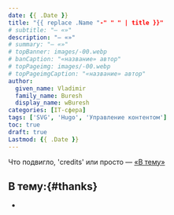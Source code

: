 ```yaml
---
date: {{ .Date }}
title: "{{ replace .Name "-" " " | title }}"
# subtitle: "— «»"
description: "— «»"
# summary: "— «»"
# topBanner: images/-00.webp
# banCaption: "«название» автор"
# topPageimg: images/-00.webp
# topPageimgCaption: "«название» автор"
author:
  given_name: Vladimir
  family_name: Buresh
  display_name: wBuresh
categories: [IT-сфера]
tags: ['SVG', 'Hugo', 'Управление контентом']
toc: true
draft: true
Lastmod: {{ .Date }}
---
```


Что подвигло, 'credits' или просто — [«В тему»](#thanks)

## В тему:{#thanks}

<!--
<sup class="text-info">[1](#fn_1)</sup>
<span id="fn_1" class="text-info">1.</span>
-->
- []()
